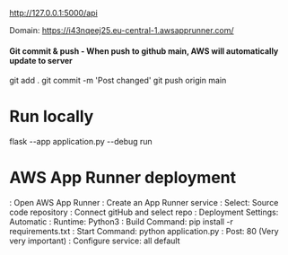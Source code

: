 

http://127.0.0.1:5000/api

Domain: https://i43nqeej25.eu-central-1.awsapprunner.com/



#### Git commit & push - When push to github main, AWS will automatically update to server
git add .
git commit -m 'Post changed'
git push origin main


# Run locally
flask --app application.py --debug run


# AWS App Runner deployment
: Open AWS App Runner
: Create an App Runner service
: Select: Source code repository
: Connect gitHub and select repo
: Deployment Settings: Automatic
: Runtime: Python3
: Build Command: pip install -r requirements.txt
: Start Command: python application.py
: Post: 80 (Very very important)
: Configure service: all default
